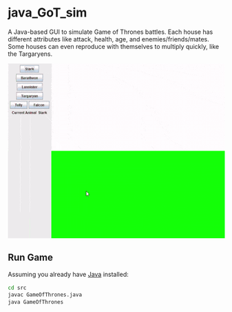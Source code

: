 # java_GoT_sim
A Java-based GUI to simulate Game of Thrones battles. Each house has different attributes like attack, health, age, and enemies/friends/mates. Some houses can even reproduce with themselves to multiply quickly, like the Targaryens.

![Targaryen population](/examples/demo1.gif)

## Run Game
Assuming you already have [Java](https://adoptopenjdk.net/) installed:

```bash
cd src
javac GameOfThrones.java
java GameOfThrones
```
